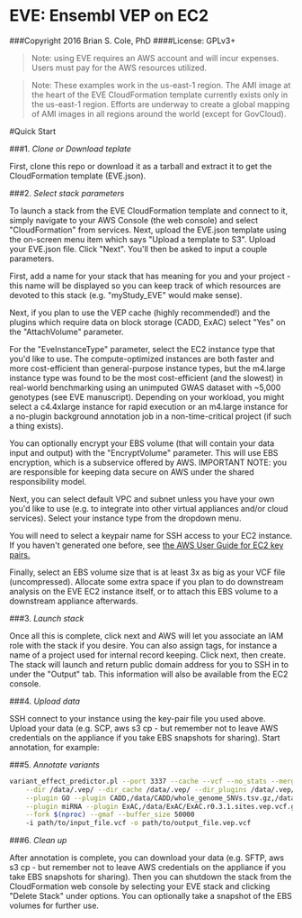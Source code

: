 # EVE: Ensembl VEP on EC2

###Copyright 2016 Brian S. Cole, PhD
####License: GPLv3+

> Note: using EVE requires an AWS account and will incur expenses. Users must pay for the AWS resources utilized.

> Note: These examples work in the us-east-1 region.  The AMI image at the heart of the EVE CloudFormation template currently exists only in the us-east-1 region.  Efforts are underway to create a global mapping of AMI images in all regions around the world (except for GovCloud).


#Quick Start

###1. _Clone or Download teplate_

First, clone this repo or download it as a tarball and extract it to get the CloudFormation template (EVE.json).

###2. _Select stack parameters_

To launch a stack from the EVE CloudFormation template and connect to it, simply navigate to your AWS Console (the web console) and select "CloudFormation" from services.  Next, upload the EVE.json template using the on-screen menu item which says "Upload a template to S3".  Upload your EVE.json file.  Click "Next".  You'll then be asked to input a couple parameters.

First, add a name for your stack that has meaning for you and your project - this name will be displayed so you can keep track of which resources are devoted to this stack (e.g. "myStudy_EVE" would make sense).  

Next, if you plan to use the VEP cache (highly recommended!) and the plugins which require data on block storage (CADD, ExAC) select "Yes" on the "AttachVolume" parameter.  

For the "EveInstanceType" parameter, select the EC2 instance type that you'd like to use.  The compute-optimized instances are both faster and more cost-efficient than general-purpose instance types, but the m4.large instance type was found to be the most cost-efficient (and the slowest) in real-world benchmarking using an unimputed GWAS dataset with ~5,000 genotypes (see EVE manuscript).  Depending on your workload, you might select a c4.4xlarge instance for rapid execution or an m4.large instance for a no-plugin background annotation job in a non-time-critical project (if such a thing exists).

You can optionally encrypt your EBS volume (that will contain your data input and output) with the "EncryptVolume" parameter.  This will use EBS encryption, which is a subservice offered by AWS.  IMPORTANT NOTE: you are responsible for keeping data secure on AWS under the shared responsibility model.

Next, you can select default VPC and subnet unless you have your own you'd like to use (e.g. to integrate into other virtual appliances and/or cloud services).  Select your instance type from the dropdown menu.

You will need to select a keypair name for SSH access to your EC2 instance.  If you haven't generated one before, see [the AWS User Guide for EC2 key pairs.](http://docs.aws.amazon.com/AWSEC2/latest/UserGuide/ec2-key-pairs.html)

Finally, select an EBS volume size that is at least 3x as big as your VCF file (uncompressed).  Allocate some extra space if you plan to do downstream analysis on the EVE EC2 instance itself, or to attach this EBS volume to a downstream appliance afterwards.

###3. _Launch stack_

Once all this is complete, click next and AWS will let you associate an IAM role with the stack if you desire.  You can also assign tags, for instance a name of a project used for internal record keeping.  Click next, then create.  The stack will launch and return public domain address for you to SSH in to under the "Output" tab.  This information will also be available from the EC2 console.

###4. _Upload data_

SSH connect to your instance using the key-pair file you used above.  Upload your data (e.g. SCP, aws s3 cp - but remember not to leave AWS credentials on the appliance if you take EBS snapshots for sharing).  Start annotation, for example:

###5. _Annotate variants_
```bash
variant_effect_predictor.pl --port 3337 --cache --vcf --no_stats --merged \
    --dir /data/.vep/ --dir_cache /data/.vep/ --dir_plugins /data/.vep/ --plugin GXA \
    --plugin GO --plugin CADD,/data/CADD/whole_genome_SNVs.tsv.gz,/data/CADD/InDels.tsv.gz \
    --plugin miRNA --plugin ExAC,/data/ExAC/ExAC.r0.3.1.sites.vep.vcf.gz \
    --fork $(nproc) --gmaf --buffer_size 50000 
    -i path/to/input_file.vcf -o path/to/output_file.vep.vcf
```
###6. _Clean up_

After annotation is complete, you can download your data (e.g. SFTP, aws s3 cp - but remember not to leave AWS credentials on the appliance if you take EBS snapshots for sharing).  Then you can shutdown the stack from the CloudFormation web console by selecting your EVE stack and clicking "Delete Stack" under options.  You can optionally take a snapshot of the EBS volumes for further use.





